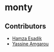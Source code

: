 # monty

 ## Contributors
- [Hamza Esadik](https://github.com/HamzaEsadik)
- [Yassine Amgarou](https://github.com/Gnomedebian)
